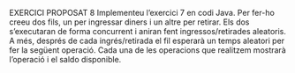 EXERCICI PROPOSAT 8 Implementeu l’exercici 7 en codi Java. Per fer-ho
creeu dos fils, un per ingressar diners i un altre per retirar. Els dos
s’executaran de forma concurrent i aniran fent ingressos/retirades
aleatoris. A més, després de cada ingrés/retirada el fil esperarà un
temps aleatori per fer la següent operació. Cada una de les operacions
que realitzem mostrarà l’operació i el saldo disponible.